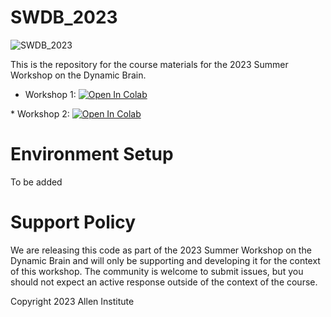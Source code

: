 # SWDB_2023
![SWDB_2023](/resources/cropped-SummerWorkshop_Header.png)

This is the repository for the course materials for the 2023 Summer Workshop on the Dynamic Brain.

* Workshop 1: <a target="_blank" href="https://colab.research.google.com/github/shailajaAkella/swdb_2023/blob/main/Day4_workshops/Workshop1.ipynb">
  <img src="https://colab.research.google.com/assets/colab-badge.svg" alt="Open In Colab"/>
</a>
* Workshop 2: <a target="_blank" href="https://colab.research.google.com/github/shailajaAkella/swdb_2023/blob/main/Day4_workshops/Workshop2.ipynb">
  <img src="https://colab.research.google.com/assets/colab-badge.svg" alt="Open In Colab"/>
</a>

# Environment Setup

To be added

# Support Policy

We are releasing this code as part of the 2023 Summer Workshop on the Dynamic Brain and will only be supporting and developing it for the context of this workshop. The community is welcome to submit issues, but you should not expect an active response outside of the context of the course.

Copyright 2023 Allen Institute
